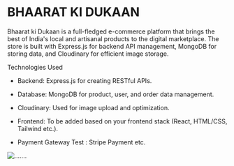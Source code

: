 # BHAARAT KI DUKAAN

Bhaarat ki Dukaan is a full-fledged e-commerce platform that brings the best of India's local and artisanal products to the digital marketplace. The store is built with Express.js for backend API management, MongoDB for storing data, and Cloudinary for efficient image storage.

Technologies Used

+ Backend: Express.js for creating RESTful APIs.
* Database: MongoDB for product, user, and order data management.
- Cloudinary: Used for image upload and optimization.
+ Frontend: To be added based on your frontend stack (React, HTML/CSS, Tailwind etc.).
* Payment Gateway Test : Stripe Payment etc.

  
![.......](https://github.com/user-attachments/assets/6e45a004-1c6e-4fbc-93c1-e55d0c658e39)
